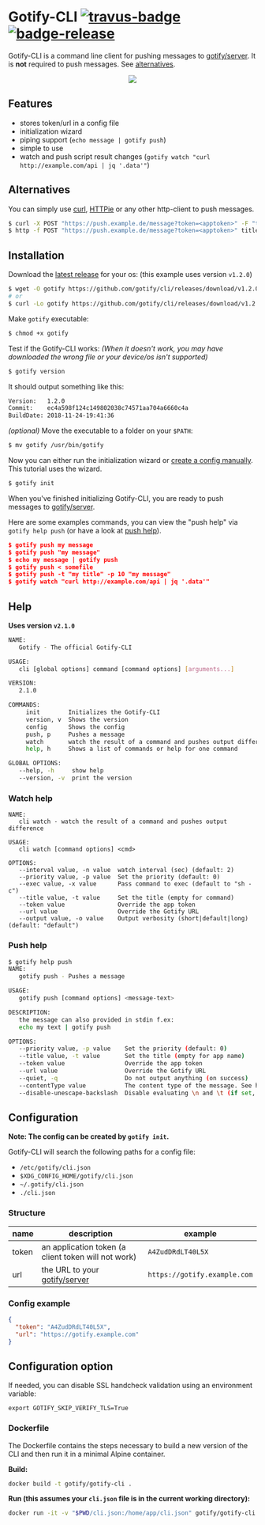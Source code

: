 # Gotify-CLI [![travus-badge][travis-badge]][travis] [![badge-release][badge-release]][release]

Gotify-CLI is a command line client for pushing messages to [gotify/server][gotify/server]. It is **not** required to push messages. See [alternatives](#alternatives).

<p align="center">
    <img src="gotify_cli.gif"/>
</p>

## Features

* stores token/url in a config file
* initialization wizard
* piping support (`echo message | gotify push`)
* simple to use
* watch and push script result changes (`gotify watch "curl http://example.com/api | jq '.data'"`)

## Alternatives

You can simply use [curl](https://curl.haxx.se/), [HTTPie](https://httpie.org/) or any other http-client to push messages.

```bash
$ curl -X POST "https://push.example.de/message?token=<apptoken>" -F "title=my title" -F "message=my message"
$ http -f POST "https://push.example.de/message?token=<apptoken>" title="my title" message="my message"
```

## Installation

Download the [latest release][release] for your os: (this example uses version `v1.2.0`)
```bash
$ wget -O gotify https://github.com/gotify/cli/releases/download/v1.2.0/gotify-cli-linux-amd64
# or
$ curl -Lo gotify https://github.com/gotify/cli/releases/download/v1.2.0/gotify-cli-linux-amd64
```
Make `gotify` executable:
```bash
$ chmod +x gotify
```
Test if the Gotify-CLI works: *(When it doesn't work, you may have downloaded the wrong file or your device/os isn't supported)*
```bash
$ gotify version
```
It should output something like this:
```bash
Version:   1.2.0
Commit:    ec4a598f124c149802038c74571aa704a6660c4a
BuildDate: 2018-11-24-19:41:36
```
*(optional)* Move the executable to a folder on your `$PATH`:
```bash
$ mv gotify /usr/bin/gotify
```
Now you can either run the initialization wizard or [create a config manually](#Configuration). This tutorial uses the wizard.
```bash
$ gotify init
```
When you've finished initializing Gotify-CLI, you are ready to push messages to [gotify/server][gotify/server].

Here are some examples commands, you can view the "push help" via `gotify help push` (or have a look at [push help](#push-help)).
```json
$ gotify push my message
$ gotify push "my message"
$ echo my message | gotify push
$ gotify push < somefile
$ gotify push -t "my title" -p 10 "my message"
$ gotify watch "curl http://example.com/api | jq '.data'"
```

## Help

**Uses version `v2.1.0`**

```bash
NAME:
   Gotify - The official Gotify-CLI

USAGE:
   cli [global options] command [command options] [arguments...]

VERSION:
   2.1.0

COMMANDS:
     init        Initializes the Gotify-CLI
     version, v  Shows the version
     config      Shows the config
     push, p     Pushes a message
     watch       watch the result of a command and pushes output difference
     help, h     Shows a list of commands or help for one command

GLOBAL OPTIONS:
   --help, -h     show help
   --version, -v  print the version
```

### Watch help

```
NAME:
   cli watch - watch the result of a command and pushes output difference

USAGE:
   cli watch [command options] <cmd>

OPTIONS:
   --interval value, -n value  watch interval (sec) (default: 2)
   --priority value, -p value  Set the priority (default: 0)
   --exec value, -x value      Pass command to exec (default to "sh -c")
   --title value, -t value     Set the title (empty for command)
   --token value               Override the app token
   --url value                 Override the Gotify URL
   --output value, -o value    Output verbosity (short|default|long) (default: "default")
```

### Push help

```bash
$ gotify help push
NAME:
   gotify push - Pushes a message

USAGE:
   gotify push [command options] <message-text>

DESCRIPTION:
   the message can also provided in stdin f.ex:
   echo my text | gotify push

OPTIONS:
   --priority value, -p value    Set the priority (default: 0)
   --title value, -t value       Set the title (empty for app name)
   --token value                 Override the app token
   --url value                   Override the Gotify URL
   --quiet, -q                   Do not output anything (on success)
   --contentType value           The content type of the message. See https://gotify.net/docs/msgextras#client-display
   --disable-unescape-backslash  Disable evaluating \n and \t (if set, \n and \t will be seen as a string)
```

## Configuration

**Note: The config can be created by `gotify init`.**

Gotify-CLI will search the following paths for a config file:
* `/etc/gotify/cli.json`
* `$XDG_CONFIG_HOME/gotify/cli.json`
* `~/.gotify/cli.json`
* `./cli.json`

### Structure

| name  | description | example |
| ----- | ----------- | ------- |
| token | an application token (a client token will not work) | `A4ZudDRdLT40L5X` |
| url   | the URL to your [gotify/server][gotify/server]      | `https://gotify.example.com` |

### Config example

```json
{
  "token": "A4ZudDRdLT40L5X",
  "url": "https://gotify.example.com"
}
```

## Configuration option

If needed, you can disable SSL handcheck validation using an environment variable:
```
export GOTIFY_SKIP_VERIFY_TLS=True
```


### Dockerfile
The Dockerfile contains the steps necessary to build a new version of the CLI and then run it in 
a minimal Alpine container.

**Build:**

```bash
docker build -t gotify/gotify-cli .
```

**Run (this assumes your `cli.json` file is in the current working directory):**

```bash
docker run -it -v "$PWD/cli.json:/home/app/cli.json" gotify/gotify-cli:latest push -p 5 "Test from Gotify CLI"
```

 [gotify/server]: https://github.com/gotify/server
 [travis-badge]: https://travis-ci.org/gotify/cli.svg?branch=master
 [travis]: https://travis-ci.org/gotify/cli
 [badge-release]: https://img.shields.io/github/release/gotify/cli.svg
 [release]: https://github.com/gotify/cli/releases/latest
